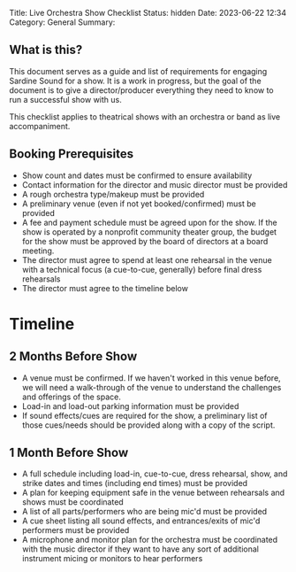 Title: Live Orchestra Show Checklist
Status: hidden
Date: 2023-06-22 12:34
Category: General
Summary: 

## What is this?
This document serves as a guide and list of requirements for engaging Sardine Sound for a show. It is a work in progress, but the goal of the document is to give a director/producer everything they need to know to run a successful show with us.

This checklist applies to theatrical shows with an orchestra or band as live accompaniment.

## Booking Prerequisites
* Show count and dates must be confirmed to ensure availability
* Contact information for the director and music director must be provided
* A rough orchestra type/makeup must be provided
* A preliminary venue (even if not yet booked/confirmed) must be provided
* A fee and payment schedule must be agreed upon for the show. If the show is operated by a nonprofit community theater group, the budget for the show must be approved by the board of directors at a board meeting.
* The director must agree to spend at least one rehearsal in the venue with a technical focus (a cue-to-cue, generally) before final dress rehearsals
* The director must agree to the timeline below

# Timeline
## 2 Months Before Show
* A venue must be confirmed. If we haven't worked in this venue before, we will need a walk-through of the venue to understand the challenges and offerings of the space.
* Load-in and load-out parking information must be provided
* If sound effects/cues are required for the show, a preliminary list of those cues/needs should be provided along with a copy of the script.

## 1 Month Before Show
* A full schedule including load-in, cue-to-cue, dress rehearsal, show, and strike dates and times (including end times) must be provided
* A plan for keeping equipment safe in the venue between rehearsals and shows must be coordinated
* A list of all parts/performers who are being mic'd must be provided
* A cue sheet listing all sound effects, and entrances/exits of mic'd performers must be provided
* A microphone and monitor plan for the orchestra must be coordinated with the music director if they want to have any sort of additional instrument micing or monitors to hear performers

